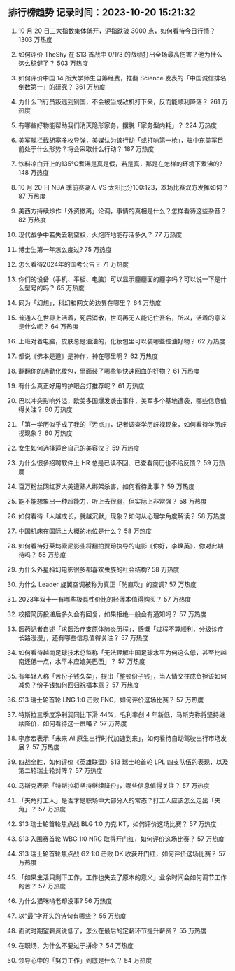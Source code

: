 
## 排行榜趋势 记录时间：2023-10-20 15:21:32
  
  1. 10 月 20 日三大指数集体低开，沪指跌破 3000 点，如何看待今日行情？ 1303 万热度
    
  2. 如何评价 TheShy 在 S13 首战中 0/1/3 的战绩打出全场最高伤害？他为什么这么稳健了？ 503 万热度
    
  3. 如何评价中国 14 所大学师生自筹经费，推翻 Science 发表的「中国诚信排名倒数第一」的研究？ 361 万热度
    
  4. 为什么飞行员叛逃到别国，不会被当成敌机打下来，反而能顺利降落？ 261 万热度
    
  5. 有哪些好物能帮助我们消灭隐形家务，摆脱「家务型内耗」？ 224 万热度
    
  6. 美军舰拦截胡塞多枚导弹，美媒认为该行动「或打响第一枪」，驻中东美军目前处于什么形势？将会采取什么行动？ 187 万热度
    
  7. 饮料凉白开上的135℃煮沸是真是假，若是真，那是在怎样的环境下煮沸的? 148 万热度
    
  8. 10 月 20 日 NBA 季前赛湖人 VS 太阳比分100:123，本场比赛双方发挥如何？ 87 万热度
    
  9. 美西方持续炒作「外资撤离」论调，事情的真相是什么？怎样看待这些杂音？ 82 万热度
    
  10. 现代战争中若失去制空权，火炮阵地能存活多久？ 77 万热度
    
  11. 博士生第一年怎么度过? 75 万热度
    
  12. 怎么看待2024年的国考公告？ 71 万热度
    
  13. 你们的设备（手机、平板、电脑）可以显示𰻝𰻝面的𰻝字吗？可以说一下是什么型号的吗？ 65 万热度
    
  14. 同为「幻想」，科幻和网文的边界在哪里？ 64 万热度
    
  15. 普通人在世界上活着，死后消散，世间再无人能记住吾名，所以，活着的意义是什么呢？ 64 万热度
    
  16. 上班对着电脑，皮肤总是油油的，化妆包里可以装哪些控油好物？ 62 万热度
    
  17. 都说《佛本是道》是神作，神在哪里啊？ 62 万热度
    
  18. 翻翻你的通勤化妆包，里面装了哪些能快速回血的好物？ 61 万热度
    
  19. 有什么真正好用的护眼台灯推荐呢？ 61 万热度
    
  20. 巴以冲突影响外溢，欧美多国爆发袭击事件，美军多个基地遭袭，哪些信息值得关注？ 60 万热度
    
  21. 「第一学历似乎成了我的『污点』」，记者调查学历歧视现象，如何看待学历歧视现象？ 60 万热度
    
  22. 女生如何选择适合自己的美容仪？ 59 万热度
    
  23. 为什么很多招聘软件上 HR 总是已读不回、已查看简历也不给反馈？ 59 万热度
    
  24. 百万粉丝网红罗大美遭熟人绑架杀害，如何看待此事？ 59 万热度
    
  25. 能不能想象出一种超能力，听上去很弱，但实际上非常强？ 58 万热度
    
  26. 如何看待「人越成长，就越沉默」现象？如何从心理学角度解读？ 58 万热度
    
  27. 中国机床在国际上大概的地位是什么？ 58 万热度
    
  28. 如何看待好莱坞索尼影业将翻拍贾玲执导的电影《你好，李焕英》，你对此期待吗？ 58 万热度
    
  29. 为什么外星科幻电影很多都喜欢虫族的社会结构? 58 万热度
    
  30. 为什么 Leader 旋翼空调被称为真正「防直吹」的空调? 57 万热度
    
  31. 2023年双十一有哪些极具性价比的轻薄本值得购买？ 57 万热度
    
  32. 校招简历投递后多久会有回复，如果拒绝一般会有通知吗？ 57 万热度
    
  33. 医药记者自述「求医治疗支原体肺炎历程」，感慨「过程不算顺利，分级诊疗长路漫漫」，还有哪些信息值得关注？ 57 万热度
    
  34. 如何看待越南足球技术总监称「无法理解中国足球水平为何这么低，甚至比越南还低一点，水平本应媲美巴西」？ 57 万热度
    
  35. 有年轻人称「苦份子钱久矣」，提出「整顿份子钱」，当人情交往成负担该如何减负？份子钱如何回归祝福本意？ 57 万热度
    
  36. S13 瑞士轮首轮 LNG 1:0 击败 FNC，如何评价这场比赛？ 57 万热度
    
  37. 特斯拉三季度净利润同比下滑 44%，毛利率创 4 年新低，马斯克称将坚持继续降价，如何看待这一策略？ 57 万热度
    
  38. 李彦宏表示「未来 AI 原生出行时代加速到来」，如何看待自动驾驶出行市场发展？ 57 万热度
    
  39. 四战全胜，如何评价《英雄联盟》S13 瑞士轮首轮 LPL 四支队伍的表现，以及第二轮瑞士轮对阵？ 57 万热度
    
  40. 马斯克表示「特斯拉将坚持继续降价」，哪些信息值得关注？ 57 万热度
    
  41. 「夹角打工人」是否才是职场中大部分人的常态？打工人应该怎么走出「夹角」？ 57 万热度
    
  42. S13 瑞士轮首轮焦点战 BLG 1:0 力克 KT，如何评价这场比赛？ 57 万热度
    
  43. S13 入围赛首轮 WBG 1:0 NRG 取得开门红，如何评价这场比赛？ 57 万热度
    
  44. S13 瑞士轮首轮焦点战 G2 1:0 击败 DK 收获开门红，如何评价这场比赛？ 57 万热度
    
  45. 「如果生活只剩下工作，工作也失去了原本的意义」业余时间会如何调节工作的苦？ 57 万热度
    
  46. 为什么猫咪啃老却没事? 56 万热度
    
  47. 以“最”字开头的诗句有哪些？ 55 万热度
    
  48. 面试时期望薪资说低了，怎么在最后的定薪环节提升薪资？ 55 万热度
    
  49. 在职场，为什么不要过于拼命？ 54 万热度
    
  50. 领导心中的「努力工作」到底是什么？ 54 万热度
    